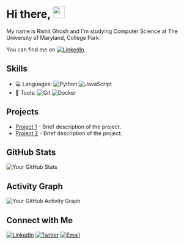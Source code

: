 # Hi there, <img src="https://raw.githubusercontent.com/MartinHeinz/MartinHeinz/master/wave.gif" width="30px">
My name is Rishit Ghosh and I'm studying Computer Science at The University of Maryland, College Park.
<!-- Actual text -->
You can find me on [![LinkedIn][2.2]][2].
<!-- Icons -->
[2.2]: https://image.flaticon.com/icons/png/512/174/174857.png
<!-- Links to your social media accounts -->
[2]: https://www.linkedin.com/in/rishit-ghosh-077a24162/


## Skills
- 💻 Languages: ![Python](https://img.shields.io/badge/-Python-333333?style=flat&logo=python) ![JavaScript](https://img.shields.io/badge/-JavaScript-333333?style=flat&logo=javascript)
- 🔧 Tools: ![Git](https://img.shields.io/badge/-Git-333333?style=flat&logo=git) ![Docker](https://img.shields.io/badge/-Docker-333333?style=flat&logo=docker)

## Projects
- [Project 1](https://github.com/yourusername/project1) - Brief description of the project.
- [Project 2](https://github.com/yourusername/project2) - Brief description of the project.

## GitHub Stats
![Your GitHub Stats](https://github-readme-stats.vercel.app/api?username=yourusername&show_icons=true)

## Activity Graph
![Your GitHub Activity Graph](https://activity-graph.herokuapp.com/graph?username=yourusername&theme=dracula)

## Connect with Me
[![LinkedIn](https://img.shields.io/badge/-LinkedIn-0077B5?style=flat&logo=linkedin)](https://www.linkedin.com/in/yourusername)
[![Twitter](https://img.shields.io/badge/-Twitter-1DA1F2?style=flat&logo=twitter)](https://twitter.com/yourusername)
[![Email](https://img.shields.io/badge/-Email-D14836?style=flat&logo=gmail&logoColor=white)](mailto:your-email@example.com)
